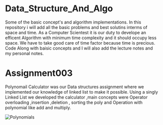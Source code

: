 # Data_Structure_And_Algo
Some of the basic concept's and algorithm implementations.
In this repository i will add all the basic problems and best solutins interms of space and time. As a Computer Scientest it is our duty to develope an efficent Algorithm with 
minimum time complexity and it should occupy less space. We have to take good care of time factor because time is precious.
Code Along with baisic concepts and I will also add the lecture notes and my personal notes.

# Assignment003
Polynomail Calculator was our Data structures assignment where we implemented our knowledge of linked list to make it possible. Using a singly Linked List
we developed the calculator ,main concepts were Operator overloading ,insertion ,deletion , sorting the poly and Operation with polynomial like add and multiply.

![Polynomials](https://user-images.githubusercontent.com/90936436/160331515-89ce8ef0-c4a3-4e38-953f-b5c5e2a9decf.png)
